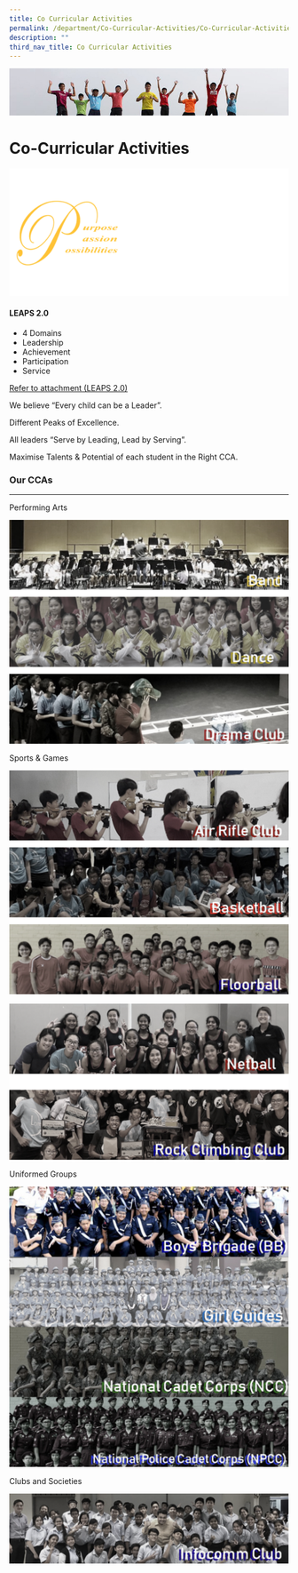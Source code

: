 ```yaml
---
title: Co Curricular Activities
permalink: /department/Co-Curricular-Activities/Co-Curricular-Activities/permalink/
description: ""
third_nav_title: Co Curricular Activities
---
```

![](/images/Banner.jpg)

Co-Curricular Activities
========================

![](/images/CCA1.png)

#### LEAPS 2.0

*   4 Domains
*   Leadership
*   Achievement
*   Participation
*   Service


[Refer to attachment (LEAPS 2.0)](/files/leaps%202%200.pdf)


We believe “Every child can be a Leader”.

Different Peaks of Excellence.

All leaders “Serve by Leading, Lead by Serving”.

Maximise Talents & Potential of each student in the Right CCA.


### Our CCAs
--------

Performing Arts

![](/images/Performingarts.png)

Sports & Games

![](/images/Sportsandgames.png)

![](/images/Sports.png)

Uniformed Groups

![](/images/UG.png)

Clubs and Societies

![](/images/Clubs.png)